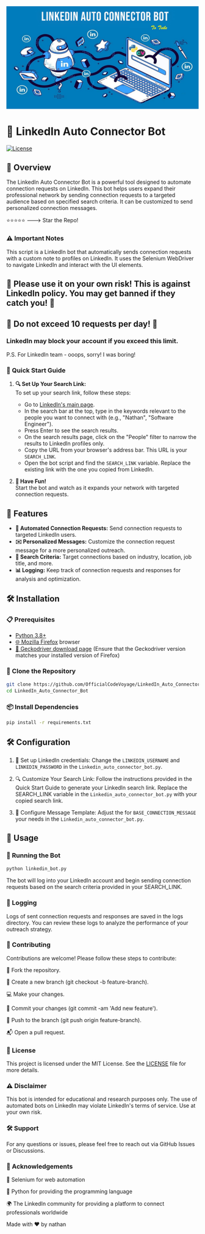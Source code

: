<div style="text-align: center;">
    <a href="https://www.youtube.com/channel/UCk2O3jSU3_B2MMGr8wLcAdw" target="_blank" title="CodeVoyage YouTube Channel">
        <img src="banner.jpg" alt="Alt text">
    </a>
</div>

# 🤖 LinkedIn Auto Connector Bot

[![License](https://img.shields.io/badge/license-MIT-blue.svg)](LICENSE)

## 🌟 Overview

The LinkedIn Auto Connector Bot is a powerful tool designed to automate connection requests on LinkedIn. This bot helps users expand their professional network by sending connection requests to a targeted audience based on specified search criteria. It can be customized to send personalized connection messages.

:star::star::star::star::star: ---> Star the Repo!

### ⚠️ Important Notes

This script is a LinkedIn bot that automatically sends connection requests with a custom note to profiles on LinkedIn. It uses the Selenium WebDriver to navigate LinkedIn and interact with the UI elements.

## 🚨 Please use it on your own risk! This is against LinkedIn policy. You may get banned if they catch you! 🚨

## 🚨 **Do not exceed 10 requests per day!** 🚨

### LinkedIn may block your account if you exceed this limit.

P.S. For LinkedIn team - ooops, sorry! I was boring!

### 🚀 Quick Start Guide

1. **🔍 Set Up Your Search Link:**  
   To set up your search link, follow these steps:

   - Go to [LinkedIn's main page](https://www.linkedin.com/).
   - In the search bar at the top, type in the keywords relevant to the people you want to connect with (e.g., "Nathan", "Software Engineer").
   - Press Enter to see the search results.
   - On the search results page, click on the "People" filter to narrow the results to LinkedIn profiles only.
   - Copy the URL from your browser's address bar. This URL is your `SEARCH_LINK`.
   - Open the bot script and find the `SEARCH_LINK` variable. Replace the existing link with the one you copied from LinkedIn.

2. **🎉 Have Fun!**  
   Start the bot and watch as it expands your network with targeted connection requests.

## 🔧 Features

- **🤖 Automated Connection Requests:** Send connection requests to targeted LinkedIn users.
- **✉️ Personalized Messages:** Customize the connection request message for a more personalized outreach.
- **🔎 Search Criteria:** Target connections based on industry, location, job title, and more.
- **📊 Logging:** Keep track of connection requests and responses for analysis and optimization.

## 🛠 Installation

### 📋 Prerequisites

- [Python 3.8+](https://www.python.org/downloads/)
- [🌐 Mozilla Firefox](https://www.mozilla.org/en-US/firefox/new/) browser
- [🦊 Geckodriver download page](https://github.com/mozilla/geckodriver/releases) (Ensure that the Geckodriver version matches your installed version of Firefox)

### 📂 Clone the Repository

```bash
git clone https://github.com/OfficialCodeVoyage/LinkedIn_Auto_Connector_Bot.git
cd LinkedIn_Auto_Connector_Bot
```

### 📦 Install Dependencies

```bash
pip install -r requirements.txt
```

## 🛠️ Configuration

1. 🔐 Set up LinkedIn credentials:
   Change the `LINKEDIN_USERNAME` and `LINKEDIN_PASSWORD` in the `Linkedin_auto_connector_bot.py`.

2. 🔍 Customize Your Search Link:
   Follow the instructions provided in the Quick Start Guide to generate your LinkedIn search link. Replace the SEARCH_LINK variable in the
   `Linkedin_auto_connector_bot.py` with your copied search link.

3. 📝 Configure Message Template:
   Adjust the for `BASE_CONNECTION_MESSAGE ` your needs in the `Linkedin_auto_connector_bot.py`.

## 🚀 Usage

### 🏃 Running the Bot

```bash
python linkedin_bot.py
```

The bot will log into your LinkedIn account and begin sending connection requests based on the search criteria provided in your SEARCH_LINK.

### 📜 Logging

Logs of sent connection requests and responses are saved in the logs directory. You can review these logs to analyze the performance of your outreach strategy.

### 🤝 Contributing

Contributions are welcome! Please follow these steps to contribute:

🍴 Fork the repository.

🌿 Create a new branch (git checkout -b feature-branch).

💻 Make your changes.

📝 Commit your changes (git commit -am 'Add new feature').

🚀 Push to the branch (git push origin feature-branch).

📬 Open a pull request.

### 📄 License

This project is licensed under the MIT License. See the [LICENSE](LICENSE) file for more details.

### ⚠️ Disclaimer

This bot is intended for educational and research purposes only. The use of automated bots on LinkedIn may violate LinkedIn's terms of service. Use at your own risk.

### 🛠️ Support

For any questions or issues, please feel free to reach out via GitHub Issues or Discussions.

### 🙌 Acknowledgements

🤖 Selenium for web automation

🐍 Python for providing the programming language

🌍 The LinkedIn community for providing a platform to connect professionals worldwide

Made with ❤️ by nathan
